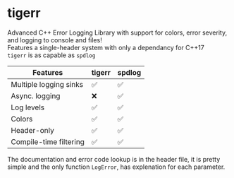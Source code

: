 # tigerr
Advanced C++ Error Logging Library with support for colors, error severity, and logging to console and files!<br>
Features a single-header system with only a dependancy for C++17<br>
`tigerr` is as capable as `spdlog`

| Features        | tigerr | spdlog |
|----------------|-------------|-------|
| Multiple logging sinks         | ✅          | ✅    |
| Async. logging     | ❌          | ✅    |
| Log levels         | ✅           | ✅     |
| Colors     | ✅           | ✅    |
| Header-only  | ✅          | ✅    |
| Compile-time filtering  | ✅          | ✅    |

The documentation and error code lookup is in the header file, it is pretty simple and the only function `LogError`, has explenation for each parameter.
